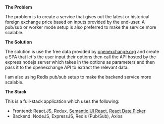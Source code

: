**The Problem**

The problem is to create a service that gives out the latest or historical foreign exchange price based on inputs provided by the end-user.  A pub/sub or worker mode setup is also preferred to make the service more scalable.

**The Solution**

The solution is use the free data provided by [openexchange.org](https://openexchangerates.org/ "openexchange.org") and create a SPA that let's the user input their options then call the API hosted by the express nodejs server which takes in the options as parameters and then pass it to the openexchange API to extract the relevant data.

I am also using Redis pub/sub setup to make the backend service more scalable.

**The Stack**

This is a full-stack application which uses the following:
* Frontend: React.JS, Redux, [Semantic UI React](https://react.semantic-ui.com/ "Semantic UI React"), [React Date Picker](https://github.com/wojtekmaj/react-date-picker "React Date Picker")
* Backend: NodeJS, ExpressJS, Redis (Pub/Sub), Axios
